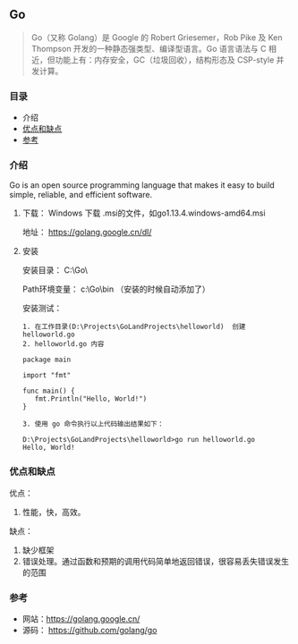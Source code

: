 ## Go

> Go（又称 Golang）是 Google 的 Robert Griesemer，Rob Pike 及 Ken Thompson 开发的一种静态强类型、编译型语言。Go 语言语法与 C 相近，但功能上有：内存安全，GC（垃圾回收），结构形态及 CSP-style 并发计算。

### 目录
* 介绍
* [优点和缺点](#优点和缺点)
* [参考](#参考)

### 介绍
Go is an open source programming language that makes it easy to build simple, reliable, and efficient software.

1. 下载： Windows 下载 .msi的文件，如go1.13.4.windows-amd64.msi

    地址： https://golang.google.cn/dl/

2. 安装

    安装目录： C:\Go\
    
    Path环境变量： c:\Go\bin （安装的时候自动添加了）
    
    安装测试： 
    ```text
    1. 在工作目录(D:\Projects\GoLandProjects\helloworld)  创建helloworld.go
    2. helloworld.go 内容
    
    package main
    
    import "fmt"
    
    func main() {
       fmt.Println("Hello, World!")
    }
    
    3. 使用 go 命令执行以上代码输出结果如下：
    
    D:\Projects\GoLandProjects\helloworld>go run helloworld.go
    Hello, World!
    ```

### 优点和缺点
优点： 

1. 性能，快，高效。

缺点：

1. 缺少框架
2. 错误处理。通过函数和预期的调用代码简单地返回错误，很容易丢失错误发生的范围

### 参考
* 网站：https://golang.google.cn/
* 源码： https://github.com/golang/go